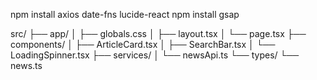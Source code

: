 npm install axios date-fns lucide-react
npm install gsap

src/
├── app/
│   ├── globals.css
│   ├── layout.tsx
│   └── page.tsx
├── components/
│   ├── ArticleCard.tsx
│   ├── SearchBar.tsx
│   └── LoadingSpinner.tsx
├── services/
│   └── newsApi.ts
└── types/
    └── news.ts